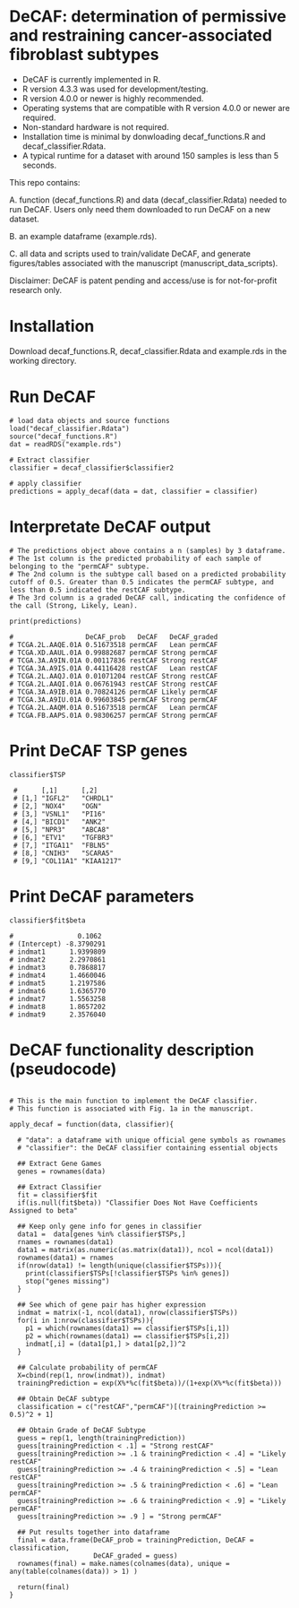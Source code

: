 # DeCAF: determination of permissive and restraining cancer-associated fibroblast subtypes

- DeCAF is currently implemented in R.
- R version 4.3.3 was used for development/testing.
- R version 4.0.0 or newer is highly recommended.
- Operating systems that are compatible with R version 4.0.0 or newer are required.
- Non-standard hardware is not required.
- Installation time is minimal by donwloading decaf_functions.R and decaf_classifier.Rdata.
- A typical runtime for a dataset with around 150 samples is less than 5 seconds.

This repo contains:

A. function (decaf_functions.R) and data (decaf_classifier.Rdata) needed to run DeCAF. Users only need them downloaded to run DeCAF on a new dataset.

B. an example dataframe (example.rds).

C. all data and scripts used to train/validate DeCAF, and generate figures/tables associated with the manuscript (manuscript_data_scripts).

Disclaimer: DeCAF is patent pending and access/use is for not-for-profit research only.


# Installation
Download decaf_functions.R, decaf_classifier.Rdata and example.rds in the working directory.

# Run DeCAF
```{r}
# load data objects and source functions
load("decaf_classifier.Rdata")
source("decaf_functions.R")
dat = readRDS("example.rds")

# Extract classifier 
classifier = decaf_classifier$classifier2

# apply classifier 
predictions = apply_decaf(data = dat, classifier = classifier)
```

# Interpretate DeCAF output
```{r}
# The predictions object above contains a n (samples) by 3 dataframe.
# The 1st column is the predicted probability of each sample of belonging to the "permCAF" subtype. 
# The 2nd column is the subtype call based on a predicted probability cutoff of 0.5. Greater than 0.5 indicates the permCAF subtype, and less than 0.5 indicated the restCAF subtype. 
# The 3rd column is a graded DeCAF call, indicating the confidence of the call (Strong, Likely, Lean).

print(predictions)

#                  DeCAF_prob   DeCAF   DeCAF_graded
# TCGA.2L.AAQE.01A 0.51673518 permCAF   Lean permCAF
# TCGA.XD.AAUL.01A 0.99882687 permCAF Strong permCAF
# TCGA.3A.A9IN.01A 0.00117836 restCAF Strong restCAF
# TCGA.3A.A9IS.01A 0.44116428 restCAF   Lean restCAF
# TCGA.2L.AAQJ.01A 0.01071204 restCAF Strong restCAF
# TCGA.2L.AAQI.01A 0.06761943 restCAF Strong restCAF
# TCGA.3A.A9IB.01A 0.70824126 permCAF Likely permCAF
# TCGA.3A.A9IU.01A 0.99603845 permCAF Strong permCAF
# TCGA.2L.AAQM.01A 0.51673518 permCAF   Lean permCAF
# TCGA.FB.AAPS.01A 0.98306257 permCAF Strong permCAF
```

# Print DeCAF TSP genes
```{r}
classifier$TSP

 #      [,1]      [,2]      
 # [1,] "IGFL2"   "CHRDL1"  
 # [2,] "NOX4"    "OGN"     
 # [3,] "VSNL1"   "PI16"    
 # [4,] "BICD1"   "ANK2"    
 # [5,] "NPR3"    "ABCA8"   
 # [6,] "ETV1"    "TGFBR3"  
 # [7,] "ITGA11"  "FBLN5"   
 # [8,] "CNIH3"   "SCARA5"  
 # [9,] "COL11A1" "KIAA1217"
```

# Print DeCAF parameters
```{r}
classifier$fit$beta

#                0.1062
# (Intercept) -8.3790291
# indmat1      1.9399809
# indmat2      2.2970861
# indmat3      0.7868817
# indmat4      1.4660046
# indmat5      1.2197586
# indmat6      1.6365770
# indmat7      1.5563258
# indmat8      1.8657202
# indmat9      2.3576040
```


# DeCAF functionality description (pseudocode)
```{r}

# This is the main function to implement the DeCAF classifier.
# This function is associated with Fig. 1a in the manuscript.

apply_decaf = function(data, classifier){ 
  
  # "data": a dataframe with unique official gene symbols as rownames
  # "classifier": the DeCAF classifier containing essential objects
  
  ## Extract Gene Games
  genes = rownames(data)
  
  ## Extract Classifier 
  fit = classifier$fit
  if(is.null(fit$beta)) "Classifier Does Not Have Coefficients Assigned to beta"
  
  ## Keep only gene info for genes in classifier 
  data1 =  data[genes %in% classifier$TSPs,]
  rnames = rownames(data1)
  data1 = matrix(as.numeric(as.matrix(data1)), ncol = ncol(data1))
  rownames(data1) = rnames
  if(nrow(data1) != length(unique(classifier$TSPs))){
    print(classifier$TSPs[!classifier$TSPs %in% genes])
    stop("genes missing")
  }
  
  ## See which of gene pair has higher expression
  indmat = matrix(-1, ncol(data1), nrow(classifier$TSPs))
  for(i in 1:nrow(classifier$TSPs)){
    p1 = which(rownames(data1) == classifier$TSPs[i,1])
    p2 = which(rownames(data1) == classifier$TSPs[i,2])
    indmat[,i] = (data1[p1,] > data1[p2,])^2
  }
  
  ## Calculate probability of permCAF
  X=cbind(rep(1, nrow(indmat)), indmat)
  trainingPrediction = exp(X%*%c(fit$beta))/(1+exp(X%*%c(fit$beta)))
  
  ## Obtain DeCAF subtype
  classification = c("restCAF","permCAF")[(trainingPrediction >= 0.5)^2 + 1]
  
  ## Obtain Grade of DeCAF Subtype
  guess = rep(1, length(trainingPrediction))
  guess[trainingPrediction < .1] = "Strong restCAF"
  guess[trainingPrediction >= .1 & trainingPrediction < .4] = "Likely restCAF"
  guess[trainingPrediction >= .4 & trainingPrediction < .5] = "Lean restCAF"
  guess[trainingPrediction >= .5 & trainingPrediction < .6] = "Lean permCAF"
  guess[trainingPrediction >= .6 & trainingPrediction < .9] = "Likely permCAF"
  guess[trainingPrediction >= .9 ] = "Strong permCAF"
  
  ## Put results together into dataframe
  final = data.frame(DeCAF_prob = trainingPrediction, DeCAF = classification, 
                     DeCAF_graded = guess)
  rownames(final) = make.names(colnames(data), unique = any(table(colnames(data)) > 1) )
  
  return(final)
}
```
